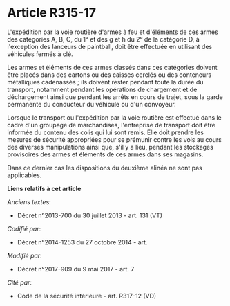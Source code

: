 # Article R315-17

L'expédition par la voie routière d'armes à feu et d'éléments de ces armes des catégories A, B, C, du 1° et des g et h du 2°
de la catégorie D, à l'exception des lanceurs de paintball, doit être effectuée en utilisant des véhicules fermés à clé.

Les armes et éléments de ces armes classés dans ces catégories doivent être placés dans des cartons ou des caisses cerclés ou
des conteneurs métalliques cadenassés ; ils doivent rester pendant toute la durée du transport, notamment pendant les
opérations de chargement et de déchargement ainsi que pendant les arrêts en cours de trajet, sous la garde permanente du
conducteur du véhicule ou d'un convoyeur.

Lorsque le transport ou l'expédition par la voie routière est effectué dans le cadre d'un groupage de marchandises,
l'entreprise de transport doit être informée du contenu des colis qui lui sont remis. Elle doit prendre les mesures de
sécurité appropriées pour se prémunir contre les vols au cours des diverses manipulations ainsi que, s'il y a lieu, pendant
les stockages provisoires des armes et éléments de ces armes dans ses magasins.

Dans ce dernier cas les dispositions du deuxième alinéa ne sont pas applicables.

**Liens relatifs à cet article**

_Anciens textes_:

  - Décret n°2013-700 du 30 juillet 2013 - art. 131 (VT)

_Codifié par_:

  - Décret n°2014-1253 du 27 octobre 2014 - art.

_Modifié par_:

  - Décret n°2017-909 du 9 mai 2017 - art. 7

_Cité par_:

  - Code de la sécurité intérieure - art. R317-12 (VD)
